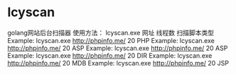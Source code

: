 # lcyscan
golang网站后台扫描器
使用方法：
lcyscan.exe 网址 线程数 扫描脚本类型
Example: lcyscan.exe http://phpinfo.me/ 20 PHP
Example: lcyscan.exe http://phpinfo.me/ 20 ASP
Example: lcyscan.exe http://phpinfo.me/ 20 ASP
Example: lcyscan.exe http://phpinfo.me/ 20 DIR
Example: lcyscan.exe http://phpinfo.me/ 20 MDB
Example: lcyscan.exe http://phpinfo.me/ 20 JSP